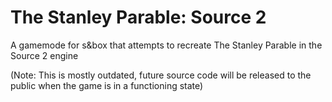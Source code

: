 # The Stanley Parable: Source 2
A gamemode for s&amp;box that attempts to recreate The Stanley Parable in the Source 2 engine 

(Note: This is mostly outdated, future source code will be released to the public when the game is in a functioning state)
